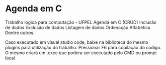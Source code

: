 # Agenda em C
Trabalho logica para computação - UFPEL
Agenda em C (CRUD)
Inclusão de dados
Exclusão de dados
Listagem de dados
Ordenação Alfabética
Dentre outros.

Caso executado em visual studio code, baixe na biblioteca do mesmo plugins para utilização do trabalho.
Pressionar F6 para copilação do codigo.
O mesmo criará um .exec que podera ser executado pelo CMD ou prompt local
